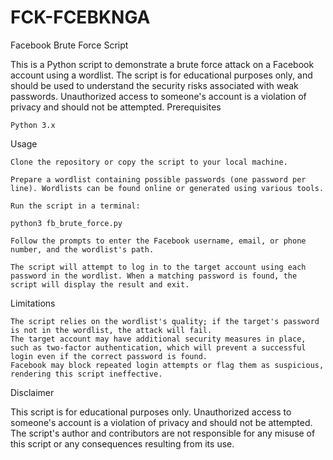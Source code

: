 # FCK-FCEBKNGA 
Facebook Brute Force Script

This is a Python script to demonstrate a brute force attack on a Facebook account using a wordlist. The script is for educational purposes only, and should be used to understand the security risks associated with weak passwords. Unauthorized access to someone's account is a violation of privacy and should not be attempted.
Prerequisites

    Python 3.x

Usage

    Clone the repository or copy the script to your local machine.

    Prepare a wordlist containing possible passwords (one password per line). Wordlists can be found online or generated using various tools.

    Run the script in a terminal:

    python3 fb_brute_force.py

    Follow the prompts to enter the Facebook username, email, or phone number, and the wordlist's path.

    The script will attempt to log in to the target account using each password in the wordlist. When a matching password is found, the script will display the result and exit.

Limitations

    The script relies on the wordlist's quality; if the target's password is not in the wordlist, the attack will fail.
    The target account may have additional security measures in place, such as two-factor authentication, which will prevent a successful login even if the correct password is found.
    Facebook may block repeated login attempts or flag them as suspicious, rendering this script ineffective.

Disclaimer

This script is for educational purposes only. Unauthorized access to someone's account is a violation of privacy and should not be attempted. The script's author and contributors are not responsible for any misuse of this script or any consequences resulting from its use.
